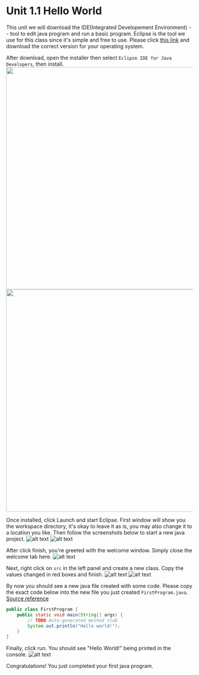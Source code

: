 # Unit 1.1 Hello World

This unit we will download the IDE(Integrated Developement Environment) -- tool to edit java program and run a basic program. Eclipse is the tool we use for this class since it's simple and free to use. Please click [this link](https://www.eclipse.org/downloads/) and download the correct version for your operating system. 

After download, open the installer then select `Eclipse IDE for Java Developers`, then install.
<img src="./assets/installer.png" width=600/>
<img src="./assets/installer2.png" width=600/>

Once installed, click Launch and start Eclipse. First window will show you the workspace directory, it's okay to leave it as is, you may also change it to a location you like. Then follow the screenshots below to start a new java project. 
![alt text](./assets/ide.png)
![alt text](./assets/newproject.png)

After click finish, you're greeted with the welcome window. Simply close the welcome tab here.
![alt text](./assets/welcome.png)

Next, right click on `src` in the left panel and create a new class. Copy the values changed in red boxes and finish.
![alt text](./assets/newclass.png)
![alt text](./assets/newclass2.png)

By now you should see a new java file created with some code. Please copy the exact code below into the new file you just created `FirstProgram.java`. [Source reference](./src/FirstProgram.java)
```java
public class FirstProgram {
	public static void main(String[] args) {
		// TODO Auto-generated method stub
		System.out.println("Hello world!");
	}
}
```

Finally, click run. You should see "Hello World!" being printed in the console.
![alt text](./assets/helloworld.png)

Congratulations! You just completed your first java program.